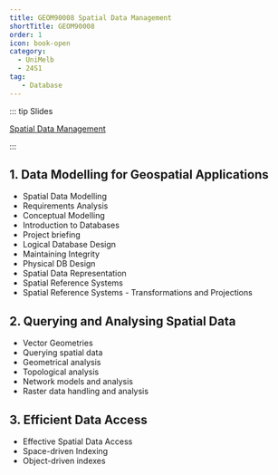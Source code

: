 ```yaml
---
title: GEOM90008 Spatial Data Management
shortTitle: GEOM90008
order: 1
icon: book-open
category:
  - UniMelb
  - 24S1
tag:
   - Database
---
```



::: tip Slides

[Spatial Data Management](https://tomkom.pages.gitlab.unimelb.edu.au/spatialdatamanagement/)

:::

## 1. Data Modelling for Geospatial Applications

- Spatial Data Modelling
- Requirements Analysis
- Conceptual Modelling
- Introduction to Databases
- Project briefing
- Logical Database Design
- Maintaining Integrity
- Physical DB Design
- Spatial Data Representation
- Spatial Reference Systems
- Spatial Reference Systems - Transformations and Projections

## 2. Querying and Analysing Spatial Data

- Vector Geometries
- Querying spatial data
- Geometrical analysis
- Topological analysis
- Network models and analysis
- Raster data handling and analysis

## 3. Efficient Data Access

- Effective Spatial Data Access
- Space-driven Indexing
- Object-driven indexes